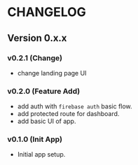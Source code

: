 # CHANGELOG

## Version 0.x.x

### v0.2.1 (Change)

- change landing page UI

### v0.2.0 (Feature Add)

- add auth with `firebase auth` basic flow.
- add protected route for dashboard.
- add basic UI of app.

### v0.1.0 (Init App)

- Initial app setup.
